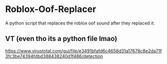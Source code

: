 # Roblox-Oof-Replacer
A python script that replaces the roblox oof sound after they replaced it.


## VT (even tho its a python file lmao)
https://www.virustotal.com/gui/file/e3491bfafd6c4658d31a17678c8e2da71f3fc3be74394fdbd388438240d1f486/detection
